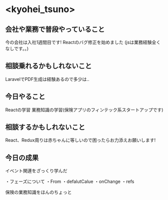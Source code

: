 # <kyohei_tsuno>

## 会社や業務で普段やっていること

今の会社は入社1週間目です!
Reactのバグ修正を始めました
(jsは業務経験全くなしです。。)

## 相談乗れるかもしれないこと

LaravelでPDF生成は経験あるので多少は..

## 今日やること

Reactの学習
業務知識の学習(保険アプリのフィンテック系スタートアップです)

## 相談するかもしれないこと

React、Redux周りは赤ちゃんに等しいので困ったらお力添えお願いします!

## 今日の成果

イベント関連をざっくり学んだ

・フェーズについて
・From
・defalutCalue
・onChange
・refs

保険の業務知識をほんのちょっと
